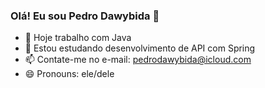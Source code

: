### Olá! Eu sou Pedro Dawybida 👋


- 🔭 Hoje trabalho com Java
- 🌱 Estou estudando desenvolvimento de API com Spring
- 📫 Contate-me no e-mail: pedrodawybida@icloud.com
- 😄 Pronouns: ele/dele

